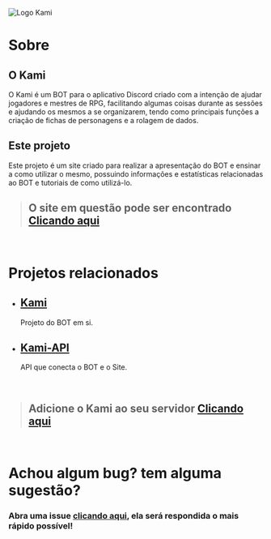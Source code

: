 ![Logo Kami](https://cdn.discordapp.com/attachments/836291199140102195/911365745928192020/Logo__nome_Kami.png)

# Sobre
## O Kami
 
 O Kami é um BOT para o aplicativo Discord criado com a intenção de ajudar jogadores e mestres de RPG, facilitando algumas coisas durante as sessões e ajudando os mesmos a se organizarem, tendo como principais funções a criação de fichas de personagens e a rolagem de dados.
&nbsp;
## Este projeto
Este projeto é um site criado para realizar a apresentação do BOT e ensinar a como utilizar o mesmo, possuindo informações e estatísticas relacionadas ao BOT e tutoriais de como utilizá-lo.
&nbsp;
> ## O site em questão pode ser encontrado **[Clicando aqui](https://kamibot.vercel.app)**
&nbsp;
# Projetos relacionados
- ## **[Kami](https://github.com/Kamikaze184/Kami)** 
  Projeto do BOT em si.
  &nbsp;

- ## **[Kami-API](https://github.com/Kamikaze184/Kami-API)**
    API que conecta o BOT e o Site.

&nbsp;
> ## Adicione o Kami ao seu servidor **[Clicando aqui](https://discord.com/api/oauth2/authorize?client_id=716053210179043409&permissions=388160&scope=bot%20applications.commands)**
&nbsp;

# Achou algum bug? tem alguma sugestão?
### Abra uma issue **[clicando aqui](https://github.com/Kamikaze184/Kami-Site/issues)**, ela será respondida o mais rápido possível!